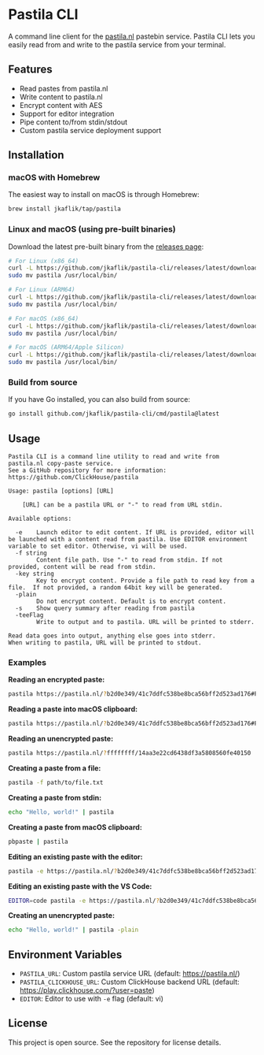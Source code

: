 # Pastila CLI

A command line client for the [pastila.nl](https://pastila.nl) pastebin service.
Pastila CLI lets you easily read from and write to the pastila service from your terminal.

## Features

- Read pastes from pastila.nl
- Write content to pastila.nl
- Encrypt content with AES
- Support for editor integration
- Pipe content to/from stdin/stdout
- Custom pastila service deployment support

## Installation

### macOS with Homebrew

The easiest way to install on macOS is through Homebrew:

```bash
brew install jkaflik/tap/pastila
```

### Linux and macOS (using pre-built binaries)

Download the latest pre-built binary from the [releases page](https://github.com/jkaflik/pastila-cli/releases):

```bash
# For Linux (x86_64)
curl -L https://github.com/jkaflik/pastila-cli/releases/latest/download/pastila-cli_Linux_x86_64.tar.gz | tar xz
sudo mv pastila /usr/local/bin/

# For Linux (ARM64)
curl -L https://github.com/jkaflik/pastila-cli/releases/latest/download/pastila-cli_Linux_arm64.tar.gz | tar xz
sudo mv pastila /usr/local/bin/

# For macOS (x86_64)
curl -L https://github.com/jkaflik/pastila-cli/releases/latest/download/pastila-cli_Darwin_x86_64.tar.gz | tar xz
sudo mv pastila /usr/local/bin/

# For macOS (ARM64/Apple Silicon)
curl -L https://github.com/jkaflik/pastila-cli/releases/latest/download/pastila-cli_Darwin_arm64.tar.gz | tar xz
sudo mv pastila /usr/local/bin/
```

### Build from source

If you have Go installed, you can also build from source:

```bash
go install github.com/jkaflik/pastila-cli/cmd/pastila@latest
```

## Usage

```
Pastila CLI is a command line utility to read and write from pastila.nl copy-paste service.
See a GitHub repository for more information: https://github.com/ClickHouse/pastila

Usage: pastila [options] [URL]

	[URL] can be a pastila URL or "-" to read from URL stdin.

Available options:

  -e	Launch editor to edit content. If URL is provided, editor will be launched with a content read from pastila. Use EDITOR environment variable to set editor. Otherwise, vi will be used.
  -f string
    	Content file path. Use "-" to read from stdin. If not provided, content will be read from stdin.
  -key string
    	Key to encrypt content. Provide a file path to read key from a file.  If not provided, a random 64bit key will be generated.
  -plain
    	Do not encrypt content. Default is to encrypt content.
  -s	Show query summary after reading from pastila
  -teeFlag
    	Write to output and to pastila. URL will be printed to stderr.

Read data goes into output, anything else goes into stderr.
When writing to pastila, URL will be printed to stdout.
```

### Examples

**Reading an encrypted paste:**
```bash
pastila https://pastila.nl/?b2d0e349/41c7ddfc538be8bca56bff2d523ad176#PCzfMCI06OLQD+OA3D94qA==
```

**Reading a paste into macOS clipboard:**
```bash
pastila https://pastila.nl/?b2d0e349/41c7ddfc538be8bca56bff2d523ad176#PCzfMCI06OLQD+OA3D94qA== | pbcopy
```

**Reading an unencrypted paste:**
```bash
pastila https://pastila.nl/?ffffffff/14aa3e22cd6438df3a5808560fe40150
```

**Creating a paste from a file:**
```bash
pastila -f path/to/file.txt
```

**Creating a paste from stdin:**
```bash
echo "Hello, world!" | pastila
```

**Creating a paste from macOS clipboard:**
```bash
pbpaste | pastila
```

**Editing an existing paste with the editor:**
```bash
pastila -e https://pastila.nl/?b2d0e349/41c7ddfc538be8bca56bff2d523ad176#PCzfMCI06OLQD+OA3D94qA==
```

**Editing an existing paste with the VS Code:**
```bash
EDITOR=code pastila -e https://pastila.nl/?b2d0e349/41c7ddfc538be8bca56bff2d523ad176#PCzfMCI06OLQD+OA3D94qA==
```

**Creating an unencrypted paste:**
```bash
echo "Hello, world!" | pastila -plain
```

## Environment Variables

- `PASTILA_URL`: Custom pastila service URL (default: https://pastila.nl/)
- `PASTILA_CLICKHOUSE_URL`: Custom ClickHouse backend URL (default: https://play.clickhouse.com/?user=paste)
- `EDITOR`: Editor to use with `-e` flag (default: vi)

## License

This project is open source. See the repository for license details.